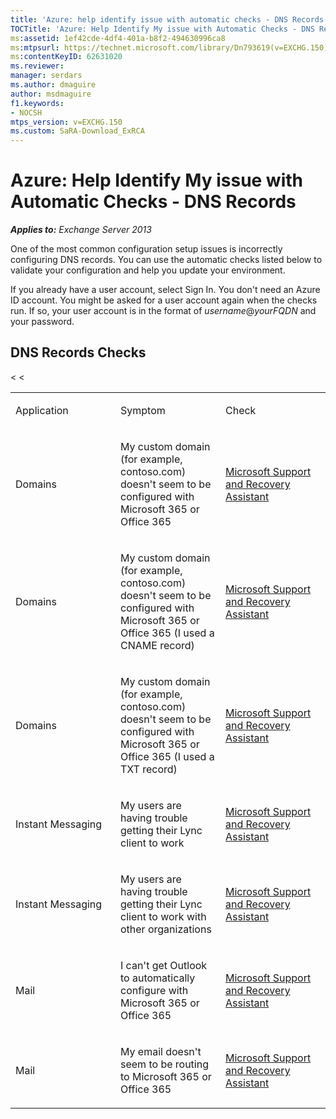 ```yaml
---
title: 'Azure: help identify issue with automatic checks - DNS Records'
TOCTitle: 'Azure: Help Identify My issue with Automatic Checks - DNS Records'
ms:assetid: 1ef42cde-4df4-401a-b8f2-494630996ca8
ms:mtpsurl: https://technet.microsoft.com/library/Dn793619(v=EXCHG.150)
ms:contentKeyID: 62631020
ms.reviewer: 
manager: serdars
ms.author: dmaguire
author: msdmaguire
f1.keywords:
- NOCSH
mtps_version: v=EXCHG.150
ms.custom: SaRA-Download_ExRCA
---
```


# Azure: Help Identify My issue with Automatic Checks - DNS Records

_**Applies to:** Exchange Server 2013_

One of the most common configuration setup issues is incorrectly configuring DNS records. You can use the automatic checks listed below to validate your configuration and help you update your environment.

If you already have a user account, select Sign In. You don't need an Azure ID account. You might be asked for a user account again when the checks run. If so, your user account is in the format of *username*\@*yourFQDN* and your password.

## DNS Records Checks

<table>
<colgroup>
<col style="width: 33%" />
<col style="width: 33%" />
<col style="width: 33%" />
</colgroup>
<tbody>
<tr class="odd">
<td><p>Application</p></td>
<td><p>Symptom</p></td>
<td><p>Check</p></td>
</tr>
<tr class="even">
<td><p>Domains</p></td>
<td><p>My custom domain (for example, contoso.com) doesn't seem to be configured with Microsoft 365 or Office 365</p></td>
<td><p><a href="https://aka.ms/SaRA-Download_ExRCA">Microsoft Support and Recovery Assistant</a></p></td>
</tr>
<tr class="odd">
<td><p>Domains</p></td>
<td><p>My custom domain (for example, contoso.com) doesn't seem to be configured with Microsoft 365 or Office 365 (I used a CNAME record)</p></td>
<td><p><a href="https://aka.ms/SaRA-Download_ExRCA">Microsoft Support and Recovery Assistant</a></p></td>
</tr>
<tr class="even">
<td><p>Domains</p></td>
<td><p>My custom domain (for example, contoso.com) doesn't seem to be configured with Microsoft 365 or Office 365 (I used a TXT record)</p></td>
<td><p><a href="https://aka.ms/SaRA-Download_ExRCA">Microsoft Support and Recovery Assistant</a></p></td>
</tr>
<tr class="odd">
<td><p>Instant Messaging</p></td>
<td><p>My users are having trouble getting their Lync client to work</p></td>
<<td><p><a href="https://aka.ms/SaRA-Download_ExRCA">Microsoft Support and Recovery Assistant</a></p></td>
</tr>
<tr class="even">
<td><p>Instant Messaging</p></td>
<td><p>My users are having trouble getting their Lync client to work with other organizations</p></td>
<<td><p><a href="https://aka.ms/SaRA-Download_ExRCA">Microsoft Support and Recovery Assistant</a></p></td>
</tr>
<tr class="odd">
<td><p>Mail</p></td>
<td><p>I can't get Outlook to automatically configure with Microsoft 365 or Office 365</p></td>
<td><p><a href="https://aka.ms/SaRA-Download_ExRCA">Microsoft Support and Recovery Assistant</a></p></td>
</tr>
<tr class="even">
<td><p>Mail</p></td>
<td><p>My email doesn't seem to be routing to Microsoft 365 or Office 365</p></td>
<td><p><a href="https://aka.ms/SaRA-Download_ExRCA">Microsoft Support and Recovery Assistant</a></p></td>
</tr>
</tbody>
</table>
